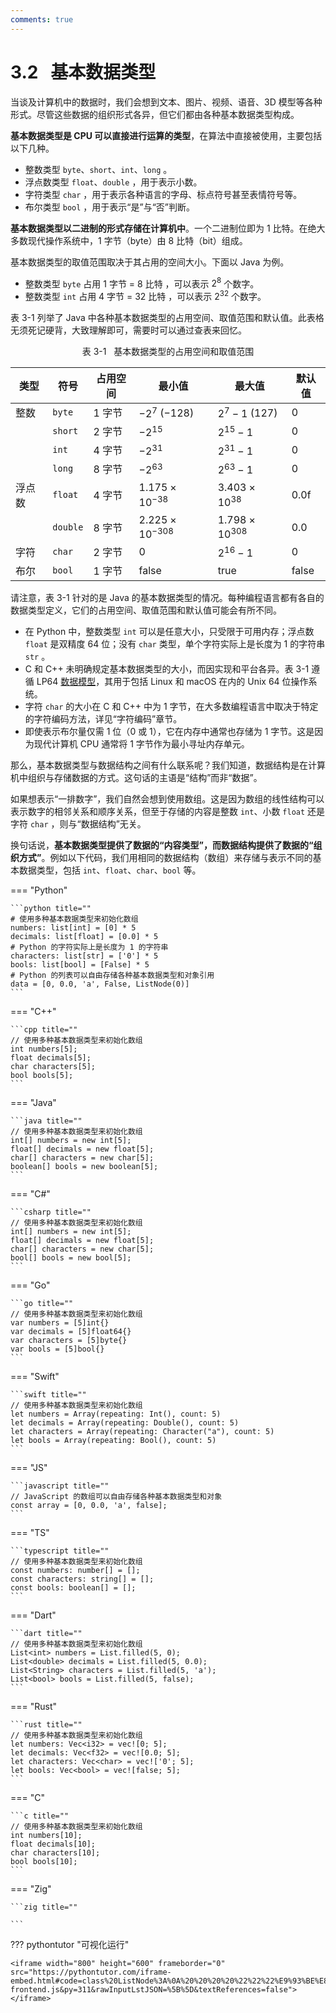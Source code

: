 ```yaml
---
comments: true
---
```


# 3.2 &nbsp; 基本数据类型

当谈及计算机中的数据时，我们会想到文本、图片、视频、语音、3D 模型等各种形式。尽管这些数据的组织形式各异，但它们都由各种基本数据类型构成。

**基本数据类型是 CPU 可以直接进行运算的类型**，在算法中直接被使用，主要包括以下几种。

- 整数类型 `byte`、`short`、`int`、`long` 。
- 浮点数类型 `float`、`double` ，用于表示小数。
- 字符类型 `char` ，用于表示各种语言的字母、标点符号甚至表情符号等。
- 布尔类型 `bool` ，用于表示“是”与“否”判断。

**基本数据类型以二进制的形式存储在计算机中**。一个二进制位即为 $1$ 比特。在绝大多数现代操作系统中，$1$ 字节（byte）由 $8$ 比特（bit）组成。

基本数据类型的取值范围取决于其占用的空间大小。下面以 Java 为例。

- 整数类型 `byte` 占用 $1$ 字节 = $8$ 比特 ，可以表示 $2^{8}$ 个数字。
- 整数类型 `int` 占用 $4$ 字节 = $32$ 比特 ，可以表示 $2^{32}$ 个数字。

表 3-1 列举了 Java 中各种基本数据类型的占用空间、取值范围和默认值。此表格无须死记硬背，大致理解即可，需要时可以通过查表来回忆。

<p align="center"> 表 3-1 &nbsp; 基本数据类型的占用空间和取值范围 </p>

<div class="center-table" markdown>

| 类型   | 符号     | 占用空间 | 最小值                   | 最大值                  | 默认值         |
| ------ | -------- | -------- | ------------------------ | ----------------------- | -------------- |
| 整数   | `byte`   | 1 字节   | $-2^7$ ($-128$)          | $2^7 - 1$ ($127$)       | $0$            |
|        | `short`  | 2 字节   | $-2^{15}$                | $2^{15} - 1$            | $0$            |
|        | `int`    | 4 字节   | $-2^{31}$                | $2^{31} - 1$            | $0$            |
|        | `long`   | 8 字节   | $-2^{63}$                | $2^{63} - 1$            | $0$            |
| 浮点数 | `float`  | 4 字节   | $1.175 \times 10^{-38}$  | $3.403 \times 10^{38}$  | $0.0\text{f}$  |
|        | `double` | 8 字节   | $2.225 \times 10^{-308}$ | $1.798 \times 10^{308}$ | $0.0$          |
| 字符   | `char`   | 2 字节   | $0$                      | $2^{16} - 1$            | $0$            |
| 布尔   | `bool`   | 1 字节   | $\text{false}$           | $\text{true}$           | $\text{false}$ |

</div>

请注意，表 3-1 针对的是 Java 的基本数据类型的情况。每种编程语言都有各自的数据类型定义，它们的占用空间、取值范围和默认值可能会有所不同。

- 在 Python 中，整数类型 `int` 可以是任意大小，只受限于可用内存；浮点数 `float` 是双精度 64 位；没有 `char` 类型，单个字符实际上是长度为 1 的字符串 `str` 。
- C 和 C++ 未明确规定基本数据类型的大小，而因实现和平台各异。表 3-1 遵循 LP64 [数据模型](https://en.cppreference.com/w/cpp/language/types#Properties)，其用于包括 Linux 和 macOS 在内的 Unix 64 位操作系统。
- 字符 `char` 的大小在 C 和 C++ 中为 1 字节，在大多数编程语言中取决于特定的字符编码方法，详见“字符编码”章节。
- 即使表示布尔量仅需 1 位（$0$ 或 $1$），它在内存中通常也存储为 1 字节。这是因为现代计算机 CPU 通常将 1 字节作为最小寻址内存单元。

那么，基本数据类型与数据结构之间有什么联系呢？我们知道，数据结构是在计算机中组织与存储数据的方式。这句话的主语是“结构”而非“数据”。

如果想表示“一排数字”，我们自然会想到使用数组。这是因为数组的线性结构可以表示数字的相邻关系和顺序关系，但至于存储的内容是整数 `int`、小数 `float` 还是字符 `char` ，则与“数据结构”无关。

换句话说，**基本数据类型提供了数据的“内容类型”，而数据结构提供了数据的“组织方式”**。例如以下代码，我们用相同的数据结构（数组）来存储与表示不同的基本数据类型，包括 `int`、`float`、`char`、`bool` 等。

=== "Python"

    ```python title=""
    # 使用多种基本数据类型来初始化数组
    numbers: list[int] = [0] * 5
    decimals: list[float] = [0.0] * 5
    # Python 的字符实际上是长度为 1 的字符串
    characters: list[str] = ['0'] * 5
    bools: list[bool] = [False] * 5
    # Python 的列表可以自由存储各种基本数据类型和对象引用
    data = [0, 0.0, 'a', False, ListNode(0)]
    ```

=== "C++"

    ```cpp title=""
    // 使用多种基本数据类型来初始化数组
    int numbers[5];
    float decimals[5];
    char characters[5];
    bool bools[5];
    ```

=== "Java"

    ```java title=""
    // 使用多种基本数据类型来初始化数组
    int[] numbers = new int[5];
    float[] decimals = new float[5];
    char[] characters = new char[5];
    boolean[] bools = new boolean[5];
    ```

=== "C#"

    ```csharp title=""
    // 使用多种基本数据类型来初始化数组
    int[] numbers = new int[5];
    float[] decimals = new float[5];
    char[] characters = new char[5];
    bool[] bools = new bool[5];
    ```

=== "Go"

    ```go title=""
    // 使用多种基本数据类型来初始化数组
    var numbers = [5]int{}
    var decimals = [5]float64{}
    var characters = [5]byte{}
    var bools = [5]bool{}
    ```

=== "Swift"

    ```swift title=""
    // 使用多种基本数据类型来初始化数组
    let numbers = Array(repeating: Int(), count: 5)
    let decimals = Array(repeating: Double(), count: 5)
    let characters = Array(repeating: Character("a"), count: 5)
    let bools = Array(repeating: Bool(), count: 5)
    ```

=== "JS"

    ```javascript title=""
    // JavaScript 的数组可以自由存储各种基本数据类型和对象
    const array = [0, 0.0, 'a', false];
    ```

=== "TS"

    ```typescript title=""
    // 使用多种基本数据类型来初始化数组
    const numbers: number[] = [];
    const characters: string[] = [];
    const bools: boolean[] = [];
    ```

=== "Dart"

    ```dart title=""
    // 使用多种基本数据类型来初始化数组
    List<int> numbers = List.filled(5, 0);
    List<double> decimals = List.filled(5, 0.0);
    List<String> characters = List.filled(5, 'a');
    List<bool> bools = List.filled(5, false);
    ```

=== "Rust"

    ```rust title=""
    // 使用多种基本数据类型来初始化数组
    let numbers: Vec<i32> = vec![0; 5];
    let decimals: Vec<f32> = vec![0.0; 5];
    let characters: Vec<char> = vec!['0'; 5];
    let bools: Vec<bool> = vec![false; 5];
    ```

=== "C"

    ```c title=""
    // 使用多种基本数据类型来初始化数组
    int numbers[10];
    float decimals[10];
    char characters[10];
    bool bools[10];
    ```

=== "Zig"

    ```zig title=""
    
    ```

??? pythontutor "可视化运行"

    <iframe width="800" height="600" frameborder="0" src="https://pythontutor.com/iframe-embed.html#code=class%20ListNode%3A%0A%20%20%20%20%22%22%22%E9%93%BE%E8%A1%A8%E8%8A%82%E7%82%B9%E7%B1%BB%22%22%22%0A%20%20%20%20def%20__init__%28self,%20val%3A%20int%29%3A%0A%20%20%20%20%20%20%20%20self.val%3A%20int%20%3D%20val%20%20%23%20%E8%8A%82%E7%82%B9%E5%80%BC%0A%20%20%20%20%20%20%20%20self.next%3A%20ListNode%20%7C%20None%20%3D%20None%20%20%23%20%E5%90%8E%E7%BB%A7%E8%8A%82%E7%82%B9%E5%BC%95%E7%94%A8%0A%0A%22%22%22Driver%20Code%22%22%22%0Aif%20__name__%20%3D%3D%20%22__main__%22%3A%0A%20%20%20%20%23%20%E4%BD%BF%E7%94%A8%E5%A4%9A%E7%A7%8D%E5%9F%BA%E6%9C%AC%E6%95%B0%E6%8D%AE%E7%B1%BB%E5%9E%8B%E6%9D%A5%E5%88%9D%E5%A7%8B%E5%8C%96%E6%95%B0%E7%BB%84%0A%20%20%20%20numbers%20%3D%20%5B0%5D%20*%205%0A%20%20%20%20decimals%20%3D%20%5B0.0%5D%20*%205%0A%20%20%20%20%23%20Python%20%E7%9A%84%E5%AD%97%E7%AC%A6%E5%AE%9E%E9%99%85%E4%B8%8A%E6%98%AF%E9%95%BF%E5%BA%A6%E4%B8%BA%201%20%E7%9A%84%E5%AD%97%E7%AC%A6%E4%B8%B2%0A%20%20%20%20characters%20%3D%20%5B'0'%5D%20*%205%0A%20%20%20%20bools%20%3D%20%5BFalse%5D%20*%205%0A%20%20%20%20%23%20Python%20%E7%9A%84%E5%88%97%E8%A1%A8%E5%8F%AF%E4%BB%A5%E8%87%AA%E7%94%B1%E5%AD%98%E5%82%A8%E5%90%84%E7%A7%8D%E5%9F%BA%E6%9C%AC%E6%95%B0%E6%8D%AE%E7%B1%BB%E5%9E%8B%E5%92%8C%E5%AF%B9%E8%B1%A1%E5%BC%95%E7%94%A8%0A%20%20%20%20data%20%3D%20%5B0,%200.0,%20'a',%20False,%20ListNode%280%29%5D&codeDivHeight=370&codeDivWidth=300&cumulative=false&curInstr=12&heapPrimitives=nevernest&origin=opt-frontend.js&py=311&rawInputLstJSON=%5B%5D&textReferences=false"> </iframe>
